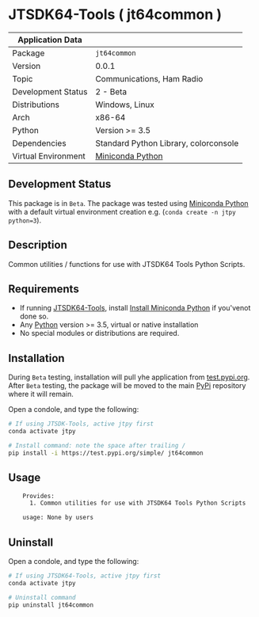 # JTSDK64-Tools ( jt64common )

| Application Data ||
| ---| --- |
| Package             | `jt64common`
| Version             | 0.0.1
| Topic               | Communications, Ham Radio
| Development Status  | 2 - Beta
| Distributions       | Windows, Linux
| Arch                | x86-64
| Python              | Version >= 3.5
| Dependencies        | Standard Python Library, colorconsole
| Virtual Environment | [Miniconda Python]

## Development Status

This package is in `Beta`. The package was tested using [Miniconda Python][]
with a default virtual environment creation e.g. (`conda create -n jtpy python=3`).

## Description

Common utilities / functions for use with JTSDK64 Tools Python Scripts.

## Requirements

- If running [JTSDK64-Tools][], install [Install Miniconda Python][] if you'venot done so.
- Any [Python][] version >= 3.5, virtual or native installation
- No special modules or distributions are required.

## Installation

During `Beta` testing, installation will pull yhe application from
[test.pypi.org][]. After `Beta` testing, the package will be moved to the main
[PyPi][] repository where it will remain.

Open a condole, and type the following:

```bash
# If using JTSDK-Tools, active jtpy first
conda activate jtpy

# Install command: note the space after trailing /
pip install -i https://test.pypi.org/simple/ jt64common

```

## Usage

```bash
    Provides:
      1. Common utilities for use with JTSDK64 Tools Python Scripts

    usage: None by users

```
## Uninstall

Open a condole, and type the following:

```bash
# If using JTSDK64-Tools, active jtpy first
conda activate jtpy

# Uninstall command
pip uninstall jt64common
```

[Install Miniconda Python]: https://github.com/KI7MT/jtsdk-dotnet-core/wiki/Install-Python
[JTSDK64-Tools]: https://github.com/KI7MT/jtsdk64-tools-scripts
[test.pypi.org]: https://test.pypi.org/project/jt64common/
[PyPi]: https://pypi.org/
[Miniconda Python]: https://docs.conda.io/en/latest/miniconda.html
[Python]: https://www.python.org/
